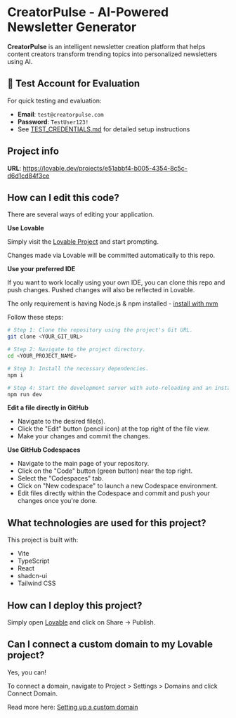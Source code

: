 # CreatorPulse - AI-Powered Newsletter Generator

**CreatorPulse** is an intelligent newsletter creation platform that helps content creators transform trending topics into personalized newsletters using AI.

## 🎯 Test Account for Evaluation

For quick testing and evaluation:
- **Email**: `test@creatorpulse.com`
- **Password**: `TestUser123!`
- See [TEST_CREDENTIALS.md](./TEST_CREDENTIALS.md) for detailed setup instructions

## Project info

**URL**: https://lovable.dev/projects/e51abbf4-b005-4354-8c5c-d6d1cd84f3ce

## How can I edit this code?

There are several ways of editing your application.

**Use Lovable**

Simply visit the [Lovable Project](https://lovable.dev/projects/e51abbf4-b005-4354-8c5c-d6d1cd84f3ce) and start prompting.

Changes made via Lovable will be committed automatically to this repo.

**Use your preferred IDE**

If you want to work locally using your own IDE, you can clone this repo and push changes. Pushed changes will also be reflected in Lovable.

The only requirement is having Node.js & npm installed - [install with nvm](https://github.com/nvm-sh/nvm#installing-and-updating)

Follow these steps:

```sh
# Step 1: Clone the repository using the project's Git URL.
git clone <YOUR_GIT_URL>

# Step 2: Navigate to the project directory.
cd <YOUR_PROJECT_NAME>

# Step 3: Install the necessary dependencies.
npm i

# Step 4: Start the development server with auto-reloading and an instant preview.
npm run dev
```

**Edit a file directly in GitHub**

- Navigate to the desired file(s).
- Click the "Edit" button (pencil icon) at the top right of the file view.
- Make your changes and commit the changes.

**Use GitHub Codespaces**

- Navigate to the main page of your repository.
- Click on the "Code" button (green button) near the top right.
- Select the "Codespaces" tab.
- Click on "New codespace" to launch a new Codespace environment.
- Edit files directly within the Codespace and commit and push your changes once you're done.

## What technologies are used for this project?

This project is built with:

- Vite
- TypeScript
- React
- shadcn-ui
- Tailwind CSS

## How can I deploy this project?

Simply open [Lovable](https://lovable.dev/projects/e51abbf4-b005-4354-8c5c-d6d1cd84f3ce) and click on Share -> Publish.

## Can I connect a custom domain to my Lovable project?

Yes, you can!

To connect a domain, navigate to Project > Settings > Domains and click Connect Domain.

Read more here: [Setting up a custom domain](https://docs.lovable.dev/features/custom-domain#custom-domain)

